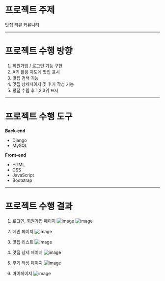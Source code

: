 # 프로젝트 주제 

맛집 리뷰 커뮤니티

---
# 프로젝트 수행 방향

   1) 회원가입 / 로그인 기능 구현
   2) API 활용 지도에 맛집 표시
   3) 맛집 검색 기능
   4) 맛집 상세페이지 및 후기 작성 기능
   5) 평점 수렴 후 1,2,3위 표시

---
# 프로젝트 수행 도구

__Back-end__
  + Django
  + MySQL
    
__Front-end__
  + HTML
  + CSS
  + JavaScript
  + Bootstrap

---
# 프로젝트 수행 결과

  1) 로그인, 회원가입 페이지
     ![image](https://github.com/Kim-yerin0904/multicam_interface_project/assets/77713307/bde9aec2-b907-4d4a-97bd-8ac5df3fabd6)
     ![image](https://github.com/Kim-yerin0904/multicam_interface_project/assets/77713307/29fdf007-0f1e-4968-9cc7-dd7f8f1daeaa)

  2) 메인 페이지
      ![image](https://github.com/Kim-yerin0904/multicam_interface_project/assets/77713307/ee51125d-7da2-4184-957f-9810c8f0425e)
  
  3) 맛집 리스트
      ![image](https://github.com/Kim-yerin0904/multicam_interface_project/assets/77713307/45b6b329-bed0-466b-86e6-f39a2da821cf)

  
  4) 맛집 상세 페이지
      ![image](https://github.com/Kim-yerin0904/multicam_interface_project/assets/77713307/d26bc1a9-bc55-4f3e-b528-2333524288be)

  
  5) 후기 작성 페이지
      ![image](https://github.com/Kim-yerin0904/multicam_interface_project/assets/77713307/003bbd84-9d4c-4e4a-90cd-6121facd03af)

  6) 마이페이지
       ![image](https://github.com/Kim-yerin0904/multicam_interface_project/assets/77713307/91bde441-4f71-41ce-9038-0e4a3544bc7d)

     
